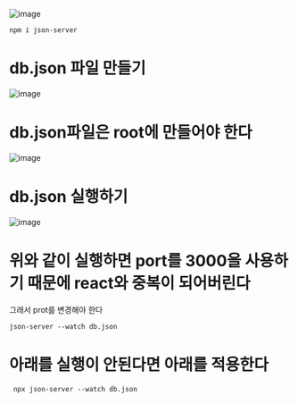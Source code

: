 
    

![image](https://github.com/heoyounggyu/react_basic4/assets/129017041/51609ccd-3439-45a5-b645-1b7bfd023e4a)

    npm i json-server
# db.json 파일 만들기
![image](https://github.com/heoyounggyu/react_basic4/assets/129017041/f1c0ef4a-9f85-4701-b743-f001075b04d9)

# db.json파일은  root에 만들어야 한다
![image](https://github.com/heoyounggyu/react_basic4/assets/129017041/a72c759a-35a7-45ae-8066-1d6c5f9ae82f)

# db.json 실행하기

![image](https://github.com/heoyounggyu/react_basic4/assets/129017041/48c9d2ff-33e0-4fd2-b77d-e8fdf65c207f)


# 위와 같이 실행하면 port를 3000을 사용하기 때문에 react와 중복이 되어버린다
그래서 prot를 변경해야 한다

    json-server --watch db.json
# 아래를 실행이 안된다면 아래를 적용한다
     npx json-server --watch db.json
